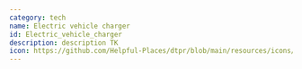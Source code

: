 ```yaml
---
category: tech
name: Electric vehicle charger
id: Electric_vehicle_charger
description: d﻿escription TK
icon: https://github.com/Helpful-Places/dtpr/blob/main/resources/icons/tech/handsfree.svg
---
```


